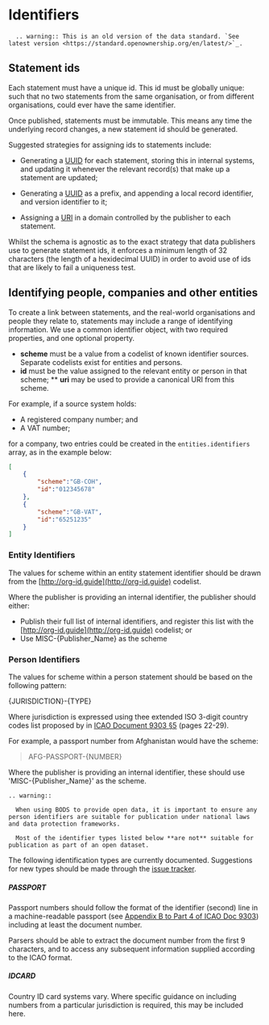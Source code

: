 Identifiers
===========


```eval_rst
  .. warning:: This is an old version of the data standard. `See latest version <https://standard.openownership.org/en/latest/>`_.
```


## Statement ids

Each statement must have a unique id. This id must be globally unique: such that no two statements from the same organisation, or from different organisations, could ever have the same identifier. 

Once published, statements must be immutable. This means any time the underlying record changes, a new statement id should be generated. 

Suggested strategies for assigning ids to statements include:

* Generating a [UUID](https://en.wikipedia.org/wiki/Universally_unique_identifier) for each statement, storing this in internal systems, and updating it whenever the relevant record(s) that make up a statement are updated; 

* Generating a [UUID](https://en.wikipedia.org/wiki/Universally_unique_identifier) as a prefix, and appending a local record identifier, and version identifier to it;

* Assigning a [URI](https://en.wikipedia.org/wiki/Uniform_Resource_Identifier) in a domain controlled by the publisher to each statement. 

Whilst the schema is agnostic as to the exact strategy that data publishers use to generate statement ids, it enforces a minimum length of 32 characters (the length of a hexidecimal UUID) in order to avoid use of ids that are likely to fail a uniqueness test. 


## Identifying people, companies and other entities

To create a link between statements, and the real-world organisations and people they relate to, statements may include a range of identifying information. We use a common identifier object, with two required properties, and one optional property.

* **scheme** must be a value from a codelist of known identifier sources. Separate codelists exist for entities and persons. 
* **id** must be the value assigned to the relevant entity or person in that scheme;
** **uri** may be used to provide a canonical URI from this scheme.

For example, if a source system holds:

- A registered company number; and
- A VAT number;

for a company, two entries could be created in the ```entities.identifiers``` array, as in the example below:

```json
[
    {
        "scheme":"GB-COH",
        "id":"012345678"
    },
    {
        "scheme":"GB-VAT",
        "id":"65251235"
    }
]
```

### Entity Identifiers

The values for scheme within an entity statement identifier should be drawn from the [http://org-id.guide](http://org-id.guide) codelist. 

Where the publisher is providing an internal identifier, the publisher should either:

* Publish their full list of internal identifiers, and register this list with the [http://org-id.guide](http://org-id.guide) codelist; or
* Use MISC-{Publisher_Name} as the scheme

### Person Identifiers

The values for scheme within a person statement should be based on the following pattern:

{JURISDICTION}-{TYPE}

Where jurisdiction is expressed using thee extended ISO 3-digit country codes list proposed by in [ICAO Document 9303 §5](http://www.icao.int/publications/Documents/9303_p3_cons_en.pdf) (pages 22-29).

For example, a passport number from Afghanistan would have the scheme:

> AFG-PASSPORT-{NUMBER}

Where the publisher is providing an internal identifier, these should use 'MISC-{Publisher_Name}' as the scheme.

```eval_rst
.. warning:: 

  When using BODS to provide open data, it is important to ensure any person identifiers are suitable for publication under national laws and data protection frameworks.

  Most of the identifier types listed below **are not** suitable for publication as part of an open dataset.
```

The following identification types are currently documented. Suggestions for new types should be made through the [issue tracker](https://github.com/openownership/data-standard/issues). 

##### PASSPORT

Passport numbers should follow the format of the identifier (second) line in a machine-readable passport (see [Appendix B to Part 4 of ICAO Doc 9303](http://www.icao.int/publications/Documents/9303_p4_cons_en.pdf)) including at least the document number. 

Parsers should be able to extract the document number from the first 9 characters, and to access any subsequent information supplied according to the ICAO format.

##### IDCARD

Country ID card systems vary. Where specific guidance on including numbers from a particular jurisdiction is required, this may be included here. 







